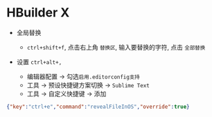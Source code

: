 # HBuilder X

* 全局替换
	+ `ctrl+shift+f`, 点击右上角 `替换区`, 输入要替换的字符, 点击 `全部替换`

* 设置 `ctrl+alt+,`
	+ 编辑器配置 -> 勾选`启用.editorconfig支持`
	+ 工具 -> 预设快捷键方案切换 -> `Sublime Text`
	+ 工具 -> 自定义快捷键 -> 添加

```json
{"key":"ctrl+e","command":"revealFileInOS","override":true}
```
